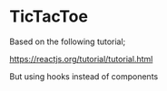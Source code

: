 # TicTacToe

Based on the following tutorial;

https://reactjs.org/tutorial/tutorial.html

But using hooks instead of components
